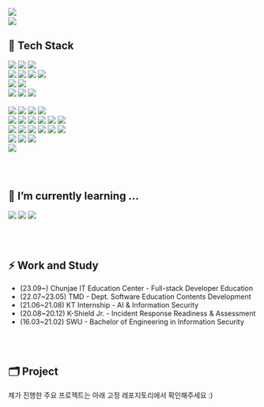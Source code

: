 <!--### Hi there, I'm Jiwon Kim! 👋-->
<img src="https://capsule-render.vercel.app/api?type=wave&color=DCE19F&height=300&section=header&text=Jiwon%20Kim&fontSize=60" /> <a href="https://hits.seeyoufarm.com">    
<a href="https://hits.seeyoufarm.com"><img src="https://hits.seeyoufarm.com/api/count/incr/badge.svg?url=https%3A%2F%2Fgithub.com%2Fkimg1623&count_bg=%23688055&title_bg=%23555555&icon=&icon_color=%23E7E7E7&title=hits&edge_flat=false"/></a>

## 🛒 Tech Stack
<img src="https://img.shields.io/badge/Spring-6db33f)?style=for-the-badge&logo=Spring&logoColor=white"/> <img src="https://img.shields.io/badge/Springboot-6DB33F?style=for-the-badge&logo=springboot&logoColor=white"/> <img src="https://img.shields.io/badge/Java-007396?style=for-the-badge&logo=Java&logoColor=white"/></a> 
<br>
<img src="https://img.shields.io/badge/react-61DAFB?style=for-the-badge&logo=react&logoColor=white"/> <img src="https://img.shields.io/badge/Vue-4FC08D?style=for-the-badge&logo=vuedotjs&logoColor=white"/> <img src="https://img.shields.io/badge/nodejs-339933?style=for-the-badge&logo=nodedotjs&logoColor=white"/> <img src="https://img.shields.io/badge/JSP-73398D?style=for-the-badge&logo=&logoColor=white"/></a>
<br>
<img src="https://img.shields.io/badge/MariaDB-003545?style=for-the-badge&logo=MariaDB&logoColor=white" />
<img src="https://img.shields.io/badge/Mybatis-000000?style=for-the-badge&logo=&logoColor=white" />
<br>
<img src="https://img.shields.io/badge/InteliJ IDEA-000000?style=for-the-badge&logo=InteliJ IDEA&logoColor=white"/></a> <img src="https://img.shields.io/badge/Git-F05032?style=for-the-badge&logo=Git&logoColor=white"> <img src="https://img.shields.io/badge/GitHub-181717?style=for-the-badge&logo=GitHub&logoColor=white">   
<br>
<img src="https://img.shields.io/badge/C-A8B9CC?style=for-the-badge&logo=C&logoColor=white"/></a> <img src="https://img.shields.io/badge/C++-00599C?style=for-the-badge&logo=C%2B%2B&logoColor=white"/></a> <img src="https://img.shields.io/badge/Python-3776AB?style=for-the-badge&logo=Python&logoColor=white"/></a> <img src="https://img.shields.io/badge/Linux-FCC624?style=for-the-badge&logo=Linux&logoColor=white"/></a>
<br>
<img src="https://img.shields.io/badge/HTML5-E34F26?style=for-the-badge&logo=HTML5&logoColor=white"/></a> <img src="https://img.shields.io/badge/CSS3-1572B6?style=for-the-badge&logo=CSS3&logoColor=white"/></a> <img src="https://img.shields.io/badge/JavaScript-F7DF1E?style=for-the-badge&logo=JavaScript&logoColor=white"/></a>
<img src="https://img.shields.io/badge/PHP-777BB4?style=for-the-badge&logo=PHP&logoColor=white"/></a> <img src="https://img.shields.io/badge/JSON-000000?style=for-the-badge&logo=JSON&logoColor=white"/></a> <img src="https://img.shields.io/badge/Apache Tomcat-F8DC75?style=for-the-badge&logo=Apache Tomcat&logoColor=white"/></a>
<br>
<img src="https://img.shields.io/badge/PyTorch-D00000?style=for-the-badge&logo=PyTorch&logoColor=white"/></a> <img src="https://img.shields.io/badge/OpenCV-5C3EE8?style=for-the-badge&logo=OpenCV&logoColor=white"/></a> <img src="https://img.shields.io/badge/NumPy-013243?style=for-the-badge&logo=NumPy&logoColor=white"/></a> <img src="https://img.shields.io/badge/Pandas-150458?style=for-the-badge&logo=Pandas&logoColor=white"/></a> <img src="https://img.shields.io/badge/Matplotlib-C3002F?style=for-the-badge&logo=&logoColor=white"/></a> 
<img src="https://img.shields.io/badge/Solidity-363636?style=for-the-badge&logo=solidity&logoColor=white"/></a> 
<br>
 <img src="https://img.shields.io/badge/Eclipse IDE-2C2255?style=for-the-badge&logo=Eclipse IDE&logoColor=white"/></a> <img src="https://img.shields.io/badge/Visual Studio-5C2D91?style=for-the-badge&logo=Visual Studio&logoColor=white"/></a> <img src="https://img.shields.io/badge/Google Colab-F9AB00?style=for-the-badge&logo=Google Colab&logoColor=white"/></a>
<br>
<img src="https://img.shields.io/badge/Notion-000000?style=for-the-badge&logo=Notion&logoColor=white"/></a>        

<br><br>

## 🌱 I’m currently learning ...
<img src="https://img.shields.io/badge/Spring-6db33f)?style=for-the-badge&logo=Spring&logoColor=white"/> <img src="https://img.shields.io/badge/Springboot-6DB33F?style=for-the-badge&logo=springboot&logoColor=white"/> 
<img src="https://img.shields.io/badge/react-61DAFB?style=for-the-badge&logo=react&logoColor=white"/>

<br><br>

## ⚡ Work and Study
- (23.09~) Chunjae IT Education Center - Full-stack Developer Education
- (22.07~23.05) TMD - Dept. Software Education Contents Development
- (21.06~21.08) KT Internship - AI & Information Security
- (20.08~20.12) K-Shield Jr. - Incident Response Readiness & Assessment
- (16.03~21.02) SWU - Bachelor of Engineering in Information Security

<br><br>



## 🗂 Project
제가 진행한 주요 프로젝트는 아래 고정 레포지토리에서 확인해주세요 :)     

<br>
<!--
**kimg1623/kimg1623** is a ✨ _special_ ✨ repository because its `README.md` (this file) appears on your GitHub profile.

Here are some ideas to get you started:

- 🔭 I’m currently working on ...
- 🌱 I’m currently learning ...
- 👯 I’m looking to collaborate on ...
- 🤔 I’m looking for help with ...
- 💬 Ask me about ...
- 📫 How to reach me: ...
- 😄 Pronouns: ...
- ⚡ Fun fact: ...
-->
